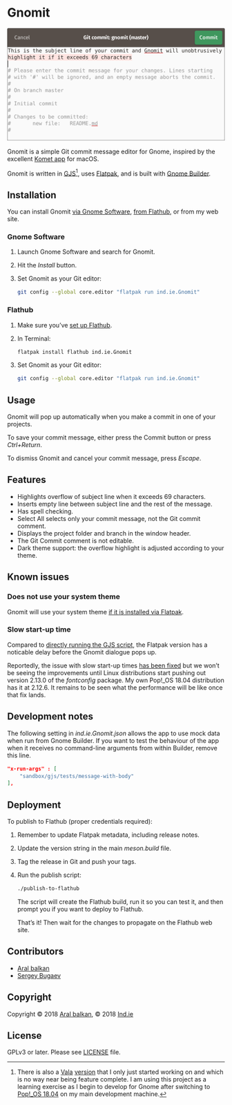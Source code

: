 # Gnomit

![Screenshot of Gnomit showing the overflow highlighting on the subject line and the automatically inserted empty line between the subject line and the rest of the commit message.](gnomit.png)

Gnomit is a simple Git commit message editor for Gnome, inspired by the excellent [Komet app](https://github.com/zorgiepoo/Komet) for macOS.

Gnomit is written in [GJS](https://gitlab.gnome.org/GNOME/gjs/wikis/Home)[^1], uses [Flatpak](https://www.flatpak.org/), and is built with [Gnome Builder](https://wiki.gnome.org/Apps/Builder).

## Installation

You can install Gnomit [via Gnome Software](https://wiki.gnome.org/Apps/Software), [from Flathub](https://flathub.org/apps/details/ind.ie.Gnomit), or from my web site.

### Gnome Software

1. Launch Gnome Software and search for Gnomit.
2. Hit the _Install_ button.
3. Set Gnomit as your Git editor:

    ```bash
    git config --global core.editor "flatpak run ind.ie.Gnomit"
    ```


### Flathub

1. Make sure you’ve [set up Flathub](https://flatpak.org/setup/).

2. In Terminal:

    ```bash
    flatpak install flathub ind.ie.Gnomit
    ```
3. Set Gnomit as your Git editor:

    ```bash
    git config --global core.editor "flatpak run ind.ie.Gnomit"
    ```

## Usage

Gnomit will pop up automatically when you make a commit in one of your projects.

To save your commit message, either press the Commit button or press _Ctrl+Return_.

To dismiss Gnomit and cancel your commit message, press _Escape_.

## Features

  * Highlights overflow of subject line when it exceeds 69 characters.
  * Inserts empty line between subject line and the rest of the message.
  * Has spell checking.
  * Select All selects only your commit message, not the Git commit comment.
  * Displays the project folder and branch in the window header.
  * The Git Commit comment is not editable.
  * Dark theme support: the overflow highlight is adjusted according to your theme.

## Known issues

### Does not use your system theme

Gnomit will use your system theme [if it is installed via Flatpak](https://www.linuxuprising.com/2018/05/how-to-get-flatpak-apps-to-use-correct.html).

### Slow start-up time

Compared to [directly running the GJS script](https://source.ind.ie/gnome/gnomit/gjs/tree/bare), the Flatpak version has a noticable delay before the Gnomit dialogue pops up.

Reportedly, the issue with slow start-up times [has been fixed](https://blogs.gnome.org/alexl/2018/01/16/fixing-flatpak-startup-times/) but we won’t be seeing the improvements until Linux distributions start pushing out version 2.13.0 of the _fontconfig_ package. My own Pop!_OS 18.04 distribution has it at 2.12.6. It remains to be seen what the performance will be like once that fix lands.

## Development notes

The following setting in _ind.ie.Gnomit.json_ allows the app to use mock data when run from Gnome Builder. If you want to test the behaviour of the app when it receives no command-line arguments from within Builder, remove this line.

```json
"x-run-args" : [
    "sandbox/gjs/tests/message-with-body"
],
```

## Deployment

To publish to Flathub (proper credentials required):

1. Remember to update Flatpak metadata, including release notes.
2. Update the version string in the main _meson.build_ file.
3. Tag the release in Git and push your tags.
4. Run the publish script:

    ```bash
    ./publish-to-flathub
    ```

    The script will create the Flathub build, run it so you can test it, and then prompt you if you want to deploy to Flathub.

    That’s it! Then wait for the changes to propagate on the Flathub web site.

## Contributors

  * [Aral balkan](https://ar.al)
  * [Sergey Bugaev](https://mastodon.technology/@bugaevc)

## Copyright

Copyright © 2018 [Aral balkan](https://ar.al), © 2018 [Ind.ie](https://ind.ie)

## License

GPLv3 or later. Please see [LICENSE](https://source.ind.ie/gnome/gnomit/blob/master/LICENSE) file.


[^1]: There is also a [Vala](https://wiki.gnome.org/Projects/Vala) [version](https://source.ind.ie/gnome/gnomit/vala) that I only just started working on and which is no way near being feature complete. I am using this project as a learning exercise as I begin to develop for Gnome after switching to [Pop!_OS 18.04](https://ar.al/2018/07/26/popos-18.04-the-state-of-the-art-in-linux-on-desktop/) on my main development machine.
